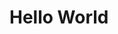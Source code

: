 # Hello World
<!--
- 👋 Hi, I’m @PrtmPhlp
- 👀 I’m interested in Webdevelopment
- 🌱 I’m currently learning Python and Swift
<!---
PrtmPh2p/PrtmPh2p is a ✨ special ✨ repository because its `README.md` (this file) appears on your GitHub profile.
You can click the Preview link to take a look at your changes.
[![Typing SVG](https://readme-typing-svg.herokuapp.com?color=FFFFFF&lines=I%E2%80%98m+PrtmPhlp!;And+I%E2%80%99m+interested+in+Programming!)](https://git.io/typing-svg) --h1>
<!--
![](https://github.com/PrtmPhlp/github-stats/blob/master/generated/languages.svg)
![](https://github.com/PrtmPhlp/github-stats/blob/master/generated/overview.svg)
-->
<!--
<h1 align="center">
 <img
  width="180"
  alt="Homer's donut"
  src="https://raw.githubusercontent.com//bastienwirtz/homer/main/public/logo.png">
    <br/>
    Homer
</h1>

<h4 align="center">
 A dead simple static <strong>HOM</strong>epage for your serv<strong>ER</strong> to keep your services on hand, from a simple <code>yaml</code> configuration file.
</h4>

<p align="center">
 <strong>
   <a href="https://homer-demo.netlify.app">Demo</a>
  •
  <a href="https://gitter.im/homer-dashboard/community">Chat</a>
  •
  <a href="#getting-started">Getting started</a>
 </strong>
</p>
<p align="center">
 <a href="https://opensource.org/licenses/Apache-2.0"><img
  alt="License: Apache 2"
  src="https://img.shields.io/badge/License-Apache%202.0-blue.svg"></a>
  <a href="https://gitter.im/homer-dashboard/community?utm_source=badge&utm_medium=badge&utm_campaign=pr-badge"><img
  alt="Gitter chat"
  src="https://badges.gitter.im/homer-dashboard/community.svg"></a>
  <a href="https://github.com/bastienwirtz/homer/releases/latest/download/homer.zip"><img
  alt="Download homer static build"
  src="https://img.shields.io/badge/Download-homer.zip-orange"></a>
 <a href="https://github.com/awesome-selfhosted/awesome-selfhosted"><img
  alt="Awesome"
  src="https://cdn.rawgit.com/sindresorhus/awesome/d7305f38d29fed78fa85652e3a63e154dd8e8829/media/badge.svg"></a>
</p>

<p align="center">
 <img src="https://raw.github.com/bastienwirtz/homer/main/docs/screenshot.png" width="100%">
</p>
-->
